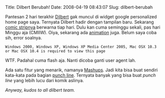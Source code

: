 Title: Dilbert Berubah!
Date: 2008-04-19 08:43:07
Slug: dilbert-berubah

Pantesan 2 hari terakhir [Dilbert](http://dilbert.com) gak muncul di widget google personalized home page saya. Ternyata Dilbert hadir dengan tampilan baru. Sekarang [comic stripnya](http://dilbert.com/strips/) berwarna tiap hari. Dulu kan cuma seminggu sekali, pas hari Minggu aja (CMIIW). Oiya, sekarang ada [animation](http://dilbert.com/animation/) juga. Belum saya coba sih, error soalnya.

	Windows 2000, Windows XP, Windows XP Media Center 2005, Mac OSX 10.3 or Mac OSX 10.4 is required to view this page

WTF. Padahal cuma flash aja. Nanti dicoba ganti user agent lah.

Ada satu fitur yang menarik, namanya [Mashups](http://dilbert.com/mashups/punchline/). Jadi kita bisa buat sendiri kata-kata pada bagian [punch line](http://en.wikipedia.org/wiki/Punch_line). Ternyata banyak yang bisa buat _punch line_ yang lebih lucu dari komik aslinya.

_Anyway, kudos to all dilbert team._